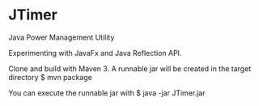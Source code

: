 # JTimer
Java Power Management Utility

Experimenting with JavaFx and Java Reflection API.

Clone and build with Maven 3. A runnable jar will be created in the target directory $ mvn package

You can execute the runnable jar with $ java -jar JTimer.jar 
